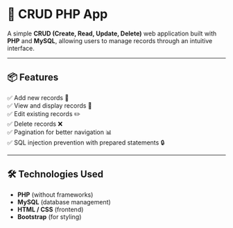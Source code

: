 # 📝 CRUD PHP App

A simple **CRUD (Create, Read, Update, Delete)** web application built with **PHP** and **MySQL**, allowing users to manage records through an intuitive interface.  

---

## 📦 Features  

✅ Add new records 📌  
✅ View and display records 📜  
✅ Edit existing records ✏️  
✅ Delete records ❌  
✅ Pagination for better navigation 📊  
✅ SQL injection prevention with prepared statements 🔒  

---

## 🛠 Technologies Used  

- **PHP** (without frameworks)  
- **MySQL** (database management)  
- **HTML / CSS** (frontend)  
- **Bootstrap** (for styling) 
